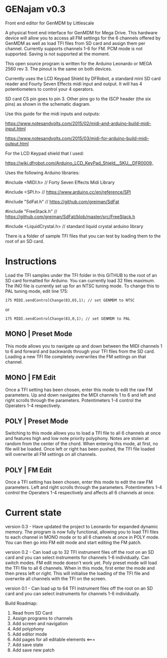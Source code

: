# GENajam v0.3
Front end editor for GenMDM by Littlescale

A physical front end interface for GenMDM for Mega Drive. This hardware device will allow you to access all FM settings for the 6 channels offered by GenMDM as well as load TFI files from SD card and assign them per channel. Currently supports channels 1-6 for FM. PCM mode is not supported. Saving is not supported at the moment.

This open source program is written for the Arduino Leonardo or MEGA 2560 rev 3. The pinout is the same on both devices.

Currently uses the LCD Keypad Shield by DFRobot, a standard mini SD card reader and Fourty Seven Effects midi input and output. It will has 4 potentiometers to control your 4 operators.

SD card CS pin goes to pin 3. Other pins go to the ISCP header (the six pins) as shown in the schematic diagram.

Use this guide for the midi inputs and outputs:

https://www.notesandvolts.com/2015/02/midi-and-arduino-build-midi-input.html

https://www.notesandvolts.com/2015/03/midi-for-arduino-build-midi-output.html

For the LCD Keypad shield that I used:

https://wiki.dfrobot.com/Arduino_LCD_KeyPad_Shield__SKU__DFR0009_


Uses the following Arduino libraries:

#include <MIDI.h> // Forty Seven Effects Midi Library

#include <SPI.h> // https://www.arduino.cc/en/reference/SPI

#include "SdFat.h" // https://github.com/greiman/SdFat

#include "FreeStack.h" // https://github.com/greiman/SdFat/blob/master/src/FreeStack.h

#include <LiquidCrystal.h> // standard liquid crystal arduino library

There is a folder of sample TFI files that you can test by loading them to the root of an SD card.

# Instructions

Load the TFI samples under the TFI folder in this GITHUB to the root of an SD card formatted for Arduino. You can currently load 32 files maximum. The INO file is currently set up for an NTSC tuning mode. To change this to PAL tuning mode, edit line 175:

```
175 MIDI.sendControlChange(83,65,1); // set GENMDM to NTSC
```
or
```
175 MIDI.sendControlChange(83,0,1); // set GENMDM to PAL
```

## MONO | Preset Mode

This mode allows you to navigate up and down between the MIDI channels 1 to 6 and forward and backwards through your TFI files from the SD card. Loading a new TFI file completely overwrites the FM settings on that channel.

## MONO | FM Edit

Once a TFI setting has been chosen, enter this mode to edit the raw FM parameters. Up and down navigates the MIDI channels 1 to 6 and left and right scrolls through the parameters. Potentimeters 1-4 control the Operaters 1-4 respectively.

## POLY | Preset Mode

Switching to this mode allows you to load a TFI file to all 6 channels at once and features high and low note priority polyphony. Notes are stolen at random from the center of the chord. When entering this mode, at first, no file will be loaded. Once left or right has been pushed, the TFI file loaded will overwrite all FM settings on all channels.

## POLY | FM Edit

Once a TFI setting has been chosen, enter this mode to edit the raw FM parameters. Left and right scrolls through the parameters. Potentimeters 1-4 control the Operaters 1-4 respectively and affects all 6 channels at once.

# Current state

version 0.3 - Have updated the project to Leonardo for expanded dynamic memory. The program is now fully functional, allowing you to load TFI files to each channel in MONO mode or to all 6 channels at once in POLY mode. You can then go into FM edit mode and start editing the FM patch.

version 0.2 - Can load up to 32 TFI instrument files off the root on an SD card and you can select instruments for channels 1-6 individually. Can switch modes. FM edit mode doesn't work yet. Poly preset mode will load the TFI file to all 6 channels. When in this mode, first enter the mode and then press left or right. This will initialise the loading of the TFI file and overwrite all channels with the TFI on the screen.

version 0.1 - Can load up to 64 TFI instrument files off the root on an SD card and you can select instruments for channels 1-6 individually.

Build Roadmap:
1. Read from SD Card
2. Assign programs to channels
3. Add screen and navigation 
4. Add polyphony
5. Add editor mode
6. Add pages for all editable elements <===
7. Add save state
8. Add save new patch
